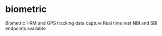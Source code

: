 biometric
=========

Biometric HRM and GPS tracking data capture
Real time rest NBI and SBI endpoints available
